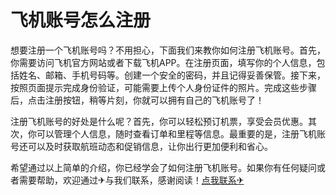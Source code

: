 # 飞机账号怎么注册

想要注册一个飞机账号吗？不用担心，下面我们来教你如何注册飞机账号。首先，你需要访问飞机官方网站或者下载飞机APP。在注册页面，填写你的个人信息，包括姓名、邮箱、手机号码等。创建一个安全的密码，并且记得妥善保管。接下来，按照页面提示完成身份验证，可能需要上传个人身份证件的照片。完成这些步骤后，点击注册按钮，稍等片刻，你就可以拥有自己的飞机账号了！

注册飞机账号的好处是什么呢？首先，你可以轻松预订机票，享受会员优惠。其次，你可以管理个人信息，随时查看订单和里程等信息。最重要的是，注册飞机账号还可以及时获取航班动态和促销信息，让你出行更加便利和省心。

希望通过以上简单的介绍，你已经学会了如何注册飞机账号。如果你有任何疑问或者需要帮助，欢迎通过✈与我们联系，感谢阅读！[点我联系✈](https://bbs.G208.com)